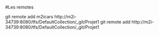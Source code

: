 #Les remotes

git remote add m2icars http://m2i-34739:8080/tfs/DefaultCollection/_git/Projet1 
git remote add http://m2i-34739:8080/tfs/DefaultCollection/_git/Projet1 
